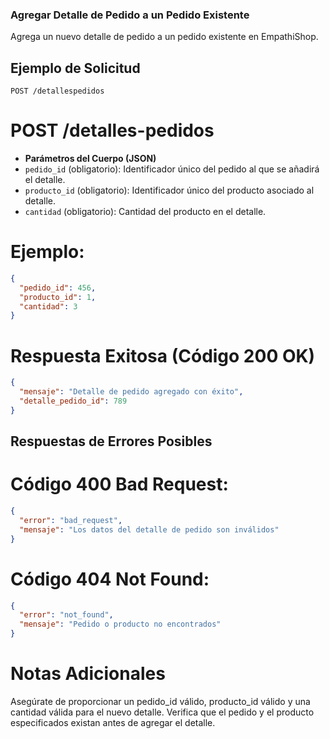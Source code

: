 ### Agregar Detalle de Pedido a un Pedido Existente

Agrega un nuevo detalle de pedido a un pedido existente en EmpathiShop.

## Ejemplo de Solicitud

``` http
POST /detallespedidos
```
# POST /detalles-pedidos

- **Parámetros del Cuerpo (JSON)**
- `pedido_id` (obligatorio): Identificador único del pedido al que se añadirá el detalle.
- `producto_id` (obligatorio): Identificador único del producto asociado al detalle.
- `cantidad` (obligatorio): Cantidad del producto en el detalle.

# Ejemplo:

```json
{
  "pedido_id": 456,
  "producto_id": 1,
  "cantidad": 3
}
```
# Respuesta Exitosa (Código 200 OK)
```json
{
  "mensaje": "Detalle de pedido agregado con éxito",
  "detalle_pedido_id": 789
}
```
## Respuestas de Errores Posibles
# Código 400 Bad Request:
```json
{
  "error": "bad_request",
  "mensaje": "Los datos del detalle de pedido son inválidos"
}
```
# Código 404 Not Found:
```json
{
  "error": "not_found",
  "mensaje": "Pedido o producto no encontrados"
}
```
# Notas Adicionales
Asegúrate de proporcionar un pedido_id válido, producto_id válido y una cantidad válida para el nuevo detalle.
Verifica que el pedido y el producto especificados existan antes de agregar el detalle.
